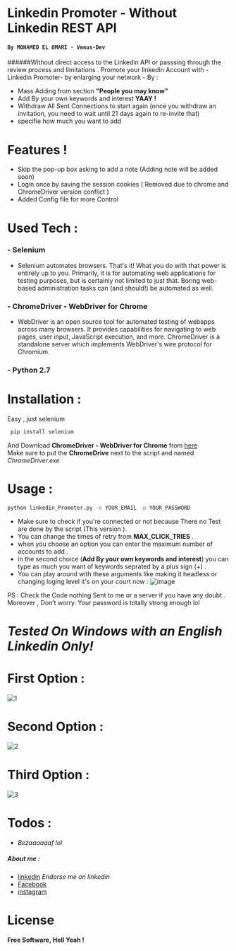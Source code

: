 # Linkedin Promoter  - Without Linkedin REST API
#### `By MOHAMED EL OMARI - Venus-Dev`
######Without direct access to the Linkedin API or passsing through the review process and limitations .
Promote your linkedin Account with -Linkedin Promoter- by enlarging your network - By :
  - Mass Adding from section **"People you may know"**
  - Add By your own keywords and interest **YAAY !**
  - Withdraw All Sent Connections to start again (once you withdraw an invitation, you need to wait until 21 days again to re-invite that)
  - specifie how much you want to add 

# Features !
  - Skip the pop-up box asking to add a note (Adding note will be added soon)
  - Login once by saving the session cookies ( Removed due to chrome and ChromeDriver version conflict )
  - Added Config file for more Control 

# Used Tech :
### - Selenium
* Selenium automates browsers. That's it! What you do with that power is entirely up to you. Primarily, it is for automating web applications for testing purposes, but is certainly not limited to just that. Boring web-based administration tasks can (and should!) be automated as well.
### - ChromeDriver - WebDriver for Chrome
* WebDriver is an open source tool for automated testing of webapps across many browsers. It provides capabilities for navigating to web pages, user input, JavaScript execution, and more.  ChromeDriver is a standalone server which implements WebDriver's wire protocol for Chromium. 
### - Python 2.7

# Installation :
Easy , just selenium
```cmd
 pip install selenium
```
And Download **ChromeDriver - WebDriver for Chrome** from [here]  
Make sure to put the **ChromeDrive** next to the script and named *ChromeDriver.exe*
# Usage :
```cmd
python linkedin_Promoter.py -e YOUR_EMAIL -p YOUR_PASSWORD
```
- Make sure to check if you're connected or not because There no Test are done by the script (This version ).
- You can change the times of retry from **MAX_CLICK_TRIES** .
- when you choose an option you can enter the maximum number of accounts to add  .
- in the second choice (**Add By your own keywords and interest**) you can type as much you want of keywords seprated by a plus sign (+)  .
- You can play around with these arguments like making it headless or changing loging level it's on your court now  : 
    ![image](https://user-images.githubusercontent.com/11338137/47938918-73fe8980-dedd-11e8-8a29-25c2140bd7b5.png)

PS :  Check the Code nothing Sent to me or a server if you have any doubt . Moreover , Don’t worry. Your password is totally strong enough lol 
# ***Tested On Windows  with an English Linkedin  Only!***
# First Option :
![1](https://user-images.githubusercontent.com/11338137/47062798-001b6c00-d1d0-11e8-94d6-4e27233d0e4b.png)
# Second Option :
![2](https://user-images.githubusercontent.com/11338137/47938861-49accc00-dedd-11e8-9caf-f32072886bdd.png)
# Third Option :
![3](https://user-images.githubusercontent.com/11338137/47062797-001b6c00-d1d0-11e8-906a-893573a9ab2a.png)

# Todos :
 - *Bezaaaaaaf lol*

##### About me :
* [linkedin] *Endorse me on linkedin*
* [Facebook] 
* [instagram]

# License
**Free Software, Hell Yeah !**

   [here]: <http://chromedriver.chromium.org/downloads>
   [Facebook]:<https://www.facebook.com/MED.E6>
   [instagram]:<https://www.instagram.com/mohamed_el_0mari>
   [linkedin]:<https://www.linkedin.com/in/elomarimohamed/>
   
